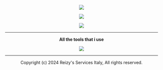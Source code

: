 <center><p><img src="https://readme-typing-svg.demolab.com?font=Fira+Code&duration=3500&pause=50&color=4C00F7&random=false&width=435&lines=Hi!+I'm+Reizy!;I+live+in+Italy.;I+like+Videogames;and+i'm+the+founder+of+a+DIY+record+label+ + +"></a></p>


<p align="center"><img src="https://lanyard.cnrad.dev/api/921732185562685492?&theme=dark&borderRadius=20px&idleMessage=Doing%20nothing%20rn%20I'm%20bored&showDisplayName=true"></a></p>


<p align="center"><img src="https://github-profile-trophy.vercel.app/?username=P0rc0D10&theme=discord"</a></p>


----- 
<b>All the tools that i use</b>


<p align="center">
  <a href="https://skillicons.dev">
    <img src="https://skillicons.dev/icons?i=vercel,aws,azure,discord,ps,pr,bots,vscode,github,gmail,html,instagram,twitter" />
  </a>
</p>


-----


Copyright (c) 2024 Reizy's Services Italy, All rights reserved.


